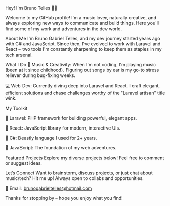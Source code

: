 Hey! I'm Bruno Telles 🎸🚀

Welcome to my GitHub profile! I'm a music lover, naturally creative, and always exploring new ways to communicate and build things. Here you'll find some of my work and adventures in the dev world.

About Me
I'm Bruno Gabriel Telles, and my dev journey started years ago with C# and JavaScript. Since then, I've evolved to work with Laravel and React – two tools I'm constantly sharpening to keep them as staples in my tech arsenal.

What I Do
🎵 Music & Creativity: When I'm not coding, I'm playing music (been at it since childhood). Figuring out songs by ear is my go-to stress reliever during bug-fixing weeks.

💻 Web Dev: Currently diving deep into Laravel and React. I craft elegant, efficient solutions and chase challenges worthy of the "Laravel artisan" title wink.

My Toolkit

🔹 Laravel: PHP framework for building powerful, elegant apps.

🔹 React: JavaScript library for modern, interactive UIs.

🔹 C#: Beastly language I used for 2+ years.

🔹 JavaScript: The foundation of my web adventures.

Featured Projects
Explore my diverse projects below! Feel free to comment or suggest ideas.

Let’s Connect
Want to brainstorm, discuss projects, or just chat about music/tech? Hit me up! Always open to collabs and opportunities.

📧 Email: brunogabrieltelles@hotmail.com

Thanks for stopping by – hope you enjoy what you find!
